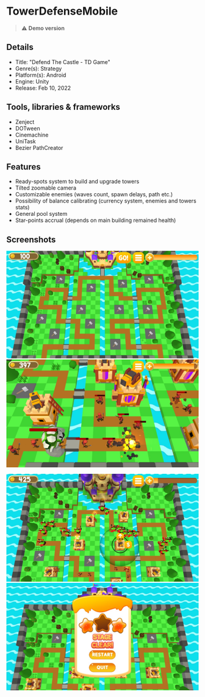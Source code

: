 # TowerDefenseMobile

> :warning: **Demo version**

## Details
* Title: "Defend The Castle - TD Game"
* Genre(s): Strategy  
* Platform(s): Android
* Engine: Unity
* Release:  Feb 10, 2022

## Tools, libraries & frameworks
* Zenject
* DOTween
* Cinemachine
* UniTask
* Bezier PathCreator 

## Features
* Ready-spots system to build and upgrade towers
* Tilted zoomable camera
* Customizable enemies (waves count, spawn delays, path etc.)
* Possibility of balance calibrating (currency system, enemies and towers stats)
* General pool system
* Star-points accrual (depends on main building remained health)

## Screenshots

<img src="/Screenshots/1.jpg"/> <img src="/Screenshots/2.jpg"/> 

<img src="/Screenshots/3.jpg"/> <img src="/Screenshots/4.jpg"/>
